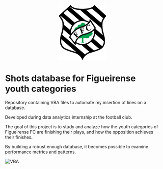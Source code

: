 <p align="center">
  <a href = "https://figueirense.com.br/">
  <img alt="FFC" height="180" src="https://raw.githubusercontent.com/lombardi-g/FFC-database/main/Figueirense.png">
  </a>
</p>

# Shots database for Figueirense youth categories
Repository containing VBA files to automate my insertion of lines on a database.

Developed during data analytics internship at the football club.

The goal of this project is to study and analyze how the youth categories of Figueirense FC are finishing their plays, and how the opposition achieves their finishes.

By building a robust enough database, it becomes possible to examine performance metrics and patterns.

![VBA](https://img.shields.io/badge/VBA-217346?&style=for-the-badge&logo=microsoft-excel&logoColor=white)
